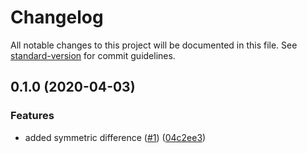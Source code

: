 # Changelog

All notable changes to this project will be documented in this file. See [standard-version](https://github.com/conventional-changelog/standard-version) for commit guidelines.

## 0.1.0 (2020-04-03)


### Features

* added symmetric difference ([#1](https://github.com/davelsan/typescript-algorithms/issues/1)) ([04c2ee3](https://github.com/davelsan/typescript-algorithms/commit/04c2ee34654f0e7c1c13552d9c567bb977bd867b))
